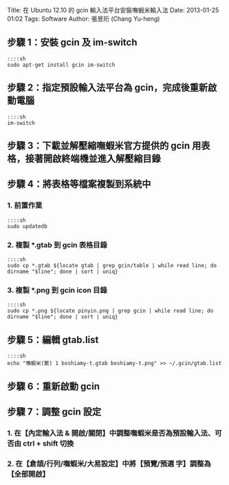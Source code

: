 Title: 在 Ubuntu 12.10 的 gcin 輸入法平台安裝嘸蝦米輸入法
Date: 2013-01-25 01:02
Tags: Software
Author: 張昱珩 (Chang Yu-heng)

## 步驟 1：安裝 gcin 及 im-switch

    ::::sh
    sudo apt-get install gcin im-switch

## 步驟 2：指定預設輸入法平台為 gcin，完成後重新啟動電腦

    ::::sh
    im-switch

## 步驟 3：下載並解壓縮嘸蝦米官方提供的 gcin 用表格，接著開啟終端機並進入解壓縮目錄

## 步驟 4：將表格等檔案複製到系統中

### 1. 前置作業

    ::::sh
    sudo updatedb

### 2. 複製 \*.gtab 到 gcin 表格目錄

    ::::sh
    sudo cp *.gtab ${locate gtab | grep gcin/table | while read line; do dirname "$line"; done | sort | uniq}

### 3. 複製 \*.png 到 gcin icon 目錄

    ::::sh
    sudo cp *.png ${locate pinyin.png | grep gcin | while read line; do dirname "$line"; done | sort | uniq}

## 步驟 5：編輯 gtab.list

    ::::sh
    echo "嘸蝦米(繁) 1 boshiamy-t.gtab boshiamy-t.png" >> ~/.gcin/gtab.list

## 步驟 6：重新啟動 gcin

## 步驟 7：調整 gcin 設定

### 1. 在【內定輸入法 & 開啟/關閉】中調整嘸蝦米是否為預設輸入法、可否由 ctrl + shift 切換

### 2. 在【倉頡/行列/嘸蝦米/大易設定】中將【預覽/預選 字】調整為【全部開啟】

